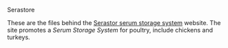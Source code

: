 Serastore

These are the files behind the [Serastor serum storage system](http://www.serastore.co.uk) website.  The site promotes a *Serum Storage System* for poultry, include chickens and turkeys.
